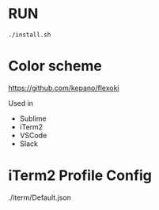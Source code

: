 # RUN
```
./install.sh
```
# Color scheme
https://github.com/kepano/flexoki

Used in 
 - Sublime
 - iTerm2
 - VSCode
 - Slack

# iTerm2 Profile Config
./iterm/Default.json


